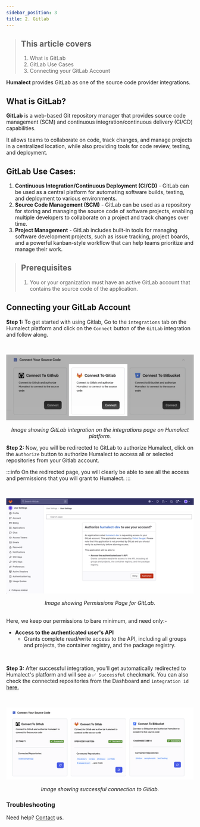 ```yaml
---
sidebar_position: 3
title: 2. Gitlab
---
```


> ## This article covers
> 1. What is GitLab
> 2. GitLab Use Cases
> 3. Connecting your GitLab Account


**Humalect** provides GitLab as one of the source code provider integrations.

## What is GitLab?

**GitLab** is a web-based Git repository manager that provides source code management (SCM) and continuous integration/continuous delivery (CI/CD) capabilities.

It allows teams to collaborate on code, track changes, and manage projects in a centralized location, while also providing tools for code review, testing, and deployment.


## GitLab Use Cases:

1. **Continuous Integration/Continuous Deployment (CI/CD)** - GitLab can be used as a central platform for automating software builds, testing, and deployment to various environments.
2. **Source Code Management (SCM)** - GitLab can be used as a repository for storing and managing the source code of software projects, enabling multiple developers to collaborate on a project and track changes over time.
3. **Project Management** - GitLab includes built-in tools for managing software development projects, such as issue tracking, project boards, and a powerful kanban-style workflow that can help teams prioritize and manage their work.

> ## Prerequisites
> 1. You or your organization must have an active GitLab account that contains the source code of the application.

## Connecting your GitLab Account

**Step 1:** To get started with using Gitlab, Go to the `integrations` tab on the Humalect platform and click on the `Connect` button of the `GitLab` integration and follow along.

<br/>


![gitlab-connect](./../../static/img/gitlab-connect.png)

<center><i>Image showing GitLab integration on the integrations page on Humalect platform. </i></center>

**Step 2:** Now, you will be redirected to GitLab to authorize Humalect, click on the `Authorize` button to authorize Humalect to access all or selected repositories from your Gitlab account. 

:::info 
On the redirected page, you will clearly be able to see all the access and permissions that you will grant to Humalect.
:::



<br/>


![gitlab-authorise](./../../static/img/gitlab-authorise.png)
<center><i>Image showing Permissions Page for GitLab. </i></center>

<br/>

Here, we keep our permissions to bare minimum, and need only:- 
- **Access to the authenticated user's API**
	* Grants complete read/write access to the API, including all groups and projects, the container registry, and the package registry.
 

<br/>

**Step 3:** After successful integration, you'll get automatically redirected to Humalect's platform and will see a `✅ Successful` checkmark. 
You can also check the connected repositories from the Dashboard and `integration id` [here.](https://console.humalect.com/user/integrations)


<br/>


![integration-all-source-control](./../../static/img/integration-all-source-control.png)
<center><i>Image showing successful connection to Gitlab. </i></center>


<!--
### Revoke Access

You can revove the access of Humalect to access your code by going to [https://gitlab.com/-/profile/applications](https://gitlab.com/-/profile/applications) and clicking on the Revoke button.

<br>

<img src="/integration/gitlab-revoke.png" width=75%>
-->



### Troubleshooting
Need help? [Contact](https://docs.humalect.com/en/contact) us.

